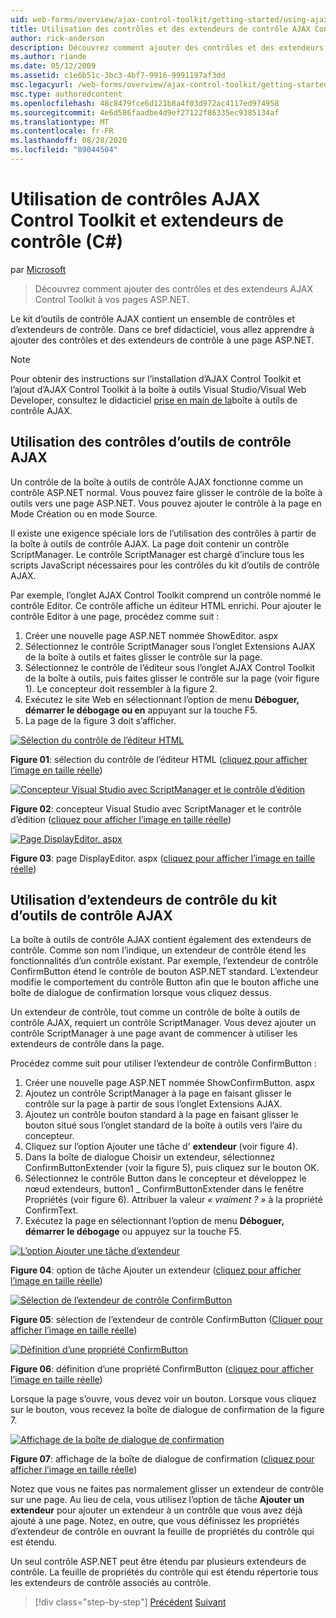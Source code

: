 ```yaml
---
uid: web-forms/overview/ajax-control-toolkit/getting-started/using-ajax-control-toolkit-controls-and-control-extenders-cs
title: Utilisation des contrôles et des extendeurs de contrôle AJAX Control Toolkit (C#) | Microsoft Docs
author: rick-anderson
description: Découvrez comment ajouter des contrôles et des extendeurs AJAX Control Toolkit à vos pages ASP.NET.
ms.author: riande
ms.date: 05/12/2009
ms.assetid: c1e6b51c-3bc3-4bf7-9916-9991197af3dd
msc.legacyurl: /web-forms/overview/ajax-control-toolkit/getting-started/using-ajax-control-toolkit-controls-and-control-extenders-cs
msc.type: authoredcontent
ms.openlocfilehash: 48c8479fce6d121b8a4f03d972ac4117ed974958
ms.sourcegitcommit: 4e6d586faadbe4d9ef27122f86335ec9385134af
ms.translationtype: MT
ms.contentlocale: fr-FR
ms.lasthandoff: 08/28/2020
ms.locfileid: "89044504"
---
```

# <a name="using-ajax-control-toolkit-controls-and-control-extenders-c"></a>Utilisation de contrôles AJAX Control Toolkit et extendeurs de contrôle (C#)

par [Microsoft](https://github.com/microsoft)

> Découvrez comment ajouter des contrôles et des extendeurs AJAX Control Toolkit à vos pages ASP.NET.

Le kit d’outils de contrôle AJAX contient un ensemble de contrôles et d’extendeurs de contrôle. Dans ce bref didacticiel, vous allez apprendre à ajouter des contrôles et des extendeurs de contrôle à une page ASP.NET.

> [!NOTE] 
> 
> Pour obtenir des instructions sur l’installation d’AJAX Control Toolkit et l’ajout d’AJAX Control Toolkit à la boîte à outils Visual Studio/Visual Web Developer, consultez le didacticiel [prise en main de la](get-started-with-the-ajax-control-toolkit-cs.md)boîte à outils de contrôle AJAX.

## <a name="using-ajax-control-toolkit-controls"></a>Utilisation des contrôles d’outils de contrôle AJAX

Un contrôle de la boîte à outils de contrôle AJAX fonctionne comme un contrôle ASP.NET normal. Vous pouvez faire glisser le contrôle de la boîte à outils vers une page ASP.NET. Vous pouvez ajouter le contrôle à la page en Mode Création ou en mode Source.

Il existe une exigence spéciale lors de l’utilisation des contrôles à partir de la boîte à outils de contrôle AJAX. La page doit contenir un contrôle ScriptManager. Le contrôle ScriptManager est chargé d’inclure tous les scripts JavaScript nécessaires pour les contrôles du kit d’outils de contrôle AJAX.

Par exemple, l’onglet AJAX Control Toolkit comprend un contrôle nommé le contrôle Editor. Ce contrôle affiche un éditeur HTML enrichi. Pour ajouter le contrôle Editor à une page, procédez comme suit :

1. Créer une nouvelle page ASP.NET nommée ShowEditor. aspx
2. Sélectionnez le contrôle ScriptManager sous l’onglet Extensions AJAX de la boîte à outils et faites glisser le contrôle sur la page.
3. Sélectionnez le contrôle de l’éditeur sous l’onglet AJAX Control Toolkit de la boîte à outils, puis faites glisser le contrôle sur la page (voir figure 1). Le concepteur doit ressembler à la figure 2.
4. Exécutez le site Web en sélectionnant l’option de menu **Déboguer, démarrer le débogage ou en** appuyant sur la touche F5.
5. La page de la figure 3 doit s’afficher.

[![Sélection du contrôle de l’éditeur HTML](using-ajax-control-toolkit-controls-and-control-extenders-cs/_static/image1.jpg)](using-ajax-control-toolkit-controls-and-control-extenders-cs/_static/image1.png)

**Figure 01**: sélection du contrôle de l’éditeur HTML ([cliquez pour afficher l’image en taille réelle](using-ajax-control-toolkit-controls-and-control-extenders-cs/_static/image2.png))

[![Concepteur Visual Studio avec ScriptManager et le contrôle d’édition](using-ajax-control-toolkit-controls-and-control-extenders-cs/_static/image2.jpg)](using-ajax-control-toolkit-controls-and-control-extenders-cs/_static/image3.png)

**Figure 02**: concepteur Visual Studio avec ScriptManager et le contrôle d’édition ([cliquez pour afficher l’image en taille réelle](using-ajax-control-toolkit-controls-and-control-extenders-cs/_static/image4.png))

[![Page DisplayEditor. aspx](using-ajax-control-toolkit-controls-and-control-extenders-cs/_static/image3.jpg)](using-ajax-control-toolkit-controls-and-control-extenders-cs/_static/image5.png)

**Figure 03**: page DisplayEditor. aspx ([cliquez pour afficher l’image en taille réelle](using-ajax-control-toolkit-controls-and-control-extenders-cs/_static/image6.png))

## <a name="using-ajax-control-toolkit-control-extenders"></a>Utilisation d’extendeurs de contrôle du kit d’outils de contrôle AJAX

La boîte à outils de contrôle AJAX contient également des extendeurs de contrôle. Comme son nom l’indique, un extendeur de contrôle étend les fonctionnalités d’un contrôle existant. Par exemple, l’extendeur de contrôle ConfirmButton étend le contrôle de bouton ASP.NET standard. L’extendeur modifie le comportement du contrôle Button afin que le bouton affiche une boîte de dialogue de confirmation lorsque vous cliquez dessus.

Un extendeur de contrôle, tout comme un contrôle de boîte à outils de contrôle AJAX, requiert un contrôle ScriptManager. Vous devez ajouter un contrôle ScriptManager à une page avant de commencer à utiliser les extendeurs de contrôle dans la page.

Procédez comme suit pour utiliser l’extendeur de contrôle ConfirmButton :

1. Créer une nouvelle page ASP.NET nommée ShowConfirmButton. aspx
2. Ajoutez un contrôle ScriptManager à la page en faisant glisser le contrôle sur la page à partir de sous l’onglet Extensions AJAX.
3. Ajoutez un contrôle bouton standard à la page en faisant glisser le bouton situé sous l’onglet standard de la boîte à outils vers l’aire du concepteur.
4. Cliquez sur l’option Ajouter une tâche d' **extendeur** (voir figure 4).
5. Dans la boîte de dialogue Choisir un extendeur, sélectionnez ConfirmButtonExtender (voir la figure 5), puis cliquez sur le bouton OK.
6. Sélectionnez le contrôle Button dans le concepteur et développez le nœud extendeurs, button1 \_ ConfirmButtonExtender dans le fenêtre Propriétés (voir figure 6). Attribuer la valeur *« vraiment ? »* à la propriété ConfirmText.
7. Exécutez la page en sélectionnant l’option de menu **Déboguer, démarrer le débogage** ou appuyez sur la touche F5.

[![L’option Ajouter une tâche d’extendeur](using-ajax-control-toolkit-controls-and-control-extenders-cs/_static/image4.jpg)](using-ajax-control-toolkit-controls-and-control-extenders-cs/_static/image7.png)

**Figure 04**: option de tâche Ajouter un extendeur ([cliquez pour afficher l’image en taille réelle](using-ajax-control-toolkit-controls-and-control-extenders-cs/_static/image8.png))

[![Sélection de l’extendeur de contrôle ConfirmButton](using-ajax-control-toolkit-controls-and-control-extenders-cs/_static/image5.jpg)](using-ajax-control-toolkit-controls-and-control-extenders-cs/_static/image9.png)

**Figure 05**: sélection de l’extendeur de contrôle ConfirmButton ([Cliquer pour afficher l’image en taille réelle](using-ajax-control-toolkit-controls-and-control-extenders-cs/_static/image10.png))

[![Définition d’une propriété ConfirmButton](using-ajax-control-toolkit-controls-and-control-extenders-cs/_static/image6.jpg)](using-ajax-control-toolkit-controls-and-control-extenders-cs/_static/image11.png)

**Figure 06**: définition d’une propriété ConfirmButton ([cliquez pour afficher l’image en taille réelle](using-ajax-control-toolkit-controls-and-control-extenders-cs/_static/image12.png))

Lorsque la page s’ouvre, vous devez voir un bouton. Lorsque vous cliquez sur le bouton, vous recevez la boîte de dialogue de confirmation de la figure 7.

[![Affichage de la boîte de dialogue de confirmation](using-ajax-control-toolkit-controls-and-control-extenders-cs/_static/image7.jpg)](using-ajax-control-toolkit-controls-and-control-extenders-cs/_static/image13.png)

**Figure 07**: affichage de la boîte de dialogue de confirmation ([cliquez pour afficher l’image en taille réelle](using-ajax-control-toolkit-controls-and-control-extenders-cs/_static/image14.png))

Notez que vous ne faites pas normalement glisser un extendeur de contrôle sur une page. Au lieu de cela, vous utilisez l’option de tâche **Ajouter un extendeur** pour ajouter un extendeur à un contrôle que vous avez déjà ajouté à une page. Notez, en outre, que vous définissez les propriétés d’extendeur de contrôle en ouvrant la feuille de propriétés du contrôle qui est étendu.

Un seul contrôle ASP.NET peut être étendu par plusieurs extendeurs de contrôle. La feuille de propriétés du contrôle qui est étendu répertorie tous les extendeurs de contrôle associés au contrôle.

> [!div class="step-by-step"]
> [Précédent](get-started-with-the-ajax-control-toolkit-cs.md) 
>  [Suivant](creating-a-custom-ajax-control-toolkit-control-extender-cs.md)
